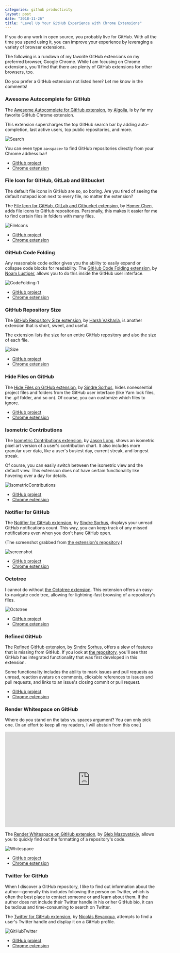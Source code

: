 ```yaml
---
categories: github productivity
layout: post
date: "2018-11-26"
title: "Level Up Your GitHub Experience with Chrome Extensions"
---
```


If you do any work in open source, you probably live for GitHub. With all the time you spend using it, you can improve your experience by leveraging a variety of browser extensions.

The following is a rundown of my favorite GitHub extensions on my preferred browser, Google Chrome. While I am focusing on Chrome extensions, you'll find that there are plenty of GitHub extensions for other browsers, too.

Do you prefer a GitHub extension not listed here? Let me know in the comments!

### Awesome Autocomplete for GitHub ###

The [Awesome Autocomplete for GitHub extension,](https://chrome.google.com/webstore/detail/awesome-autocomplete-for/djkfdjpoelphhdclfjhnffmnlnoknfnd?hl=en) by [Algolia,](https://www.algolia.com/) is by far my favorite GitHub Chrome extension.

This extension supercharges the top GitHub search bar by adding auto-completion, last active users, top public repositories, and more.

![Search](/../assets/Search.png)

You can even type `aa<space>` to find GitHub repositories directly from your Chrome address bar!

* [GitHub project](https://github.com/algolia/github-awesome-autocomplete)
* [Chrome extension](https://chrome.google.com/webstore/detail/awesome-autocomplete-for/djkfdjpoelphhdclfjhnffmnlnoknfnd?hl=en)

### File Icon for GitHub, GitLab and Bitbucket ###

The default file icons in GitHub are so, so boring. Are you tired of seeing the default notepad icon next to every file, no matter the extension?

The [File Icon for GitHub, GitLab and Gitbucket extension,](https://chrome.google.com/webstore/detail/file-icon-for-github-gitl/ficfmibkjjnpogdcfhfokmihanoldbfe?hl=en) by [Homer Chen,](https://twitter.com/xxhomey19) adds file icons to GitHub repositories. Personally, this makes it easier for me to find certain files in folders with many files.

![FileIcons](/../assets/FileIcons.png)

* [GitHub project](https://github.com/xxhomey19/github-file-icon)
* [Chrome extension](https://chrome.google.com/webstore/detail/file-icon-for-github-gitl/ficfmibkjjnpogdcfhfokmihanoldbfe?hl=en)

### GitHub Code Folding ###

Any reasonable code editor gives you the ability to easily expand or collapse code blocks for readability. The [GitHub Code Folding extension](https://chrome.google.com/webstore/detail/github-code-folding/lefcpjbffalgdcdgidjdnmabfenecjdf/), by [Noam Lustiger](https://github.com/noam3127), allows you to do this inside the GitHub user interface.

![CodeFolding-1](/../assets/CodeFolding-1.gif)

* [GitHub project](https://github.com/noam3127/github-code-folding)
* [Chrome extension](https://chrome.google.com/webstore/detail/github-code-folding/lefcpjbffalgdcdgidjdnmabfenecjdf/)

### GitHub Repository Size ###

The [GitHub Repository Size extension](https://chrome.google.com/webstore/detail/github-repository-size/apnjnioapinblneaedefcnopcjepgkci?hl=en), by [Harsh Vakharia](https://twitter.com/harshjv), is another extension that is short, sweet, and useful.

The extension lists the size for an entire GitHub repository and also the size of each file.

![Size](/../assets/Size.png)

* [GitHub project](https://github.com/harshjv/github-repo-size)
* [Chrome extension](https://chrome.google.com/webstore/detail/github-repository-size/apnjnioapinblneaedefcnopcjepgkci?hl=en)

### Hide Files on GitHub ###

The [Hide Files on GitHub extension](https://chrome.google.com/webstore/detail/hide-files-on-github/lpnakhpaodhdkleejaehlapdhbgjbddp), by [Sindre Sorhus](https://twitter.com/sindresorhus), hides nonessential project files and folders from the GitHub user interface (like Yarn lock files, the *.git* folder, and so on). Of course, you can customize which files to ignore.

* [GitHub project](https://github.com/sindresorhus/hide-files-on-github)
* [Chrome extension](https://chrome.google.com/webstore/detail/hide-files-on-github/lpnakhpaodhdkleejaehlapdhbgjbddp)

### Isometric Contributions ###

The [Isometric Contributions extension](https://chrome.google.com/webstore/detail/isometric-contributions/mjoedlfflcchnleknnceiplgaeoegien), by [Jason Long](https://twitter.com/jasonlong), shows an isometric pixel art version of a user's contribution chart. It also includes more granular user data, like a user's busiest day, current streak, and longest streak.

Of course, you can easily switch between the isometric view and the default view. This extension does not have certain functionality like hovering over a day for details.

![IsometricContributions](/../assets/IsometricContributions.png)

* [GitHub project](https://github.com/jasonlong/isometric-contributions)
* [Chrome extension](https://chrome.google.com/webstore/detail/isometric-contributions/mjoedlfflcchnleknnceiplgaeoegien)

### Notifier for GitHub ###

The [Notifier for GitHub extension](https://chrome.google.com/webstore/detail/notifier-for-github/lmjdlojahmbbcodnpecnjnmlddbkjhnn?hl=en), by [Sindre Sorhus](https://twitter.com/sindresorhus), displays your unread GitHub notifications count. This way, you can keep track of any missed notifications even when you don't have GitHub open.

(The screenshot grabbed from [the extension's repository](https://github.com/sindresorhus/notifier-for-github).)

![screenshot](/../assets/screenshot.png)

* [GitHub project](https://github.com/sindresorhus/notifier-for-github)
* [Chrome extension](https://chrome.google.com/webstore/detail/notifier-for-github/lmjdlojahmbbcodnpecnjnmlddbkjhnn?hl=en)

### Octotree ###

I cannot do without [the Octotree extension](https://chrome.google.com/webstore/detail/octotree/bkhaagjahfmjljalopjnoealnfndnagc?hl=en-US). This extension offers an easy-to-navigate code tree, allowing for lightning-fast browsing of a repository's files.

![Octotree](/../assets/Octotree.png)

* [GitHub project](https://github.com/ovity/octotree)
* [Chrome extension](https://chrome.google.com/webstore/detail/octotree/bkhaagjahfmjljalopjnoealnfndnagc?hl=en-US)

### Refined GitHub ###

The [Refined GitHub extension](https://chrome.google.com/webstore/detail/refined-github/hlepfoohegkhhmjieoechaddaejaokhf), by [Sindre Sorhus](https://twitter.com/sindresorhus), offers a slew of features that is missing from GitHub. If you look at [the repository](https://github.com/sindresorhus/refined-github), you'll see that GitHub has integrated functionality that was first developed in this extension.

Some functionality includes the ability to mark issues and pull requests as unread, reaction avatars on comments, clickable references to issues and pull requests, and links to an issue's closing commit or pull request.

* [GitHub project](https://github.com/sindresorhus/refined-github)
* [Chrome extension](https://chrome.google.com/webstore/detail/refined-github/hlepfoohegkhhmjieoechaddaejaokhf)

### Render Whitespace on GitHub ###

Where do you stand on the tabs vs. spaces argument? You can only pick one. (In an effort to keep all my readers, I will abstain from this one.)

<iframe width="560" height="315" src="https://www.youtube.com/embed/SsoOG6ZeyUI" frameborder="0" allow="accelerometer; autoplay; encrypted-media; gyroscope; picture-in-picture" allowfullscreen></iframe>

The [Render Whitespace on GitHub extension](https://chrome.google.com/webstore/detail/render-whitespace-on-gith/ifdbipohclgnokjgpejhnbjdlgjkkhom), by [Gleb Mazovetskiy](https://twitter.com/glebm), allows you to quickly find out the formatting of a repository's code.

![Whitespace](/../assets/Whitespace.png)

* [GitHub project](https://github.com/glebm/render-whitespace-on-github)
* [Chrome extension](https://chrome.google.com/webstore/detail/render-whitespace-on-gith/ifdbipohclgnokjgpejhnbjdlgjkkhom)

### Twitter for GitHub ###

When I discover a GitHub repository, I like to find out information about the author—generally this includes following the person on Twitter, which is often the best place to contact someone or and learn about them. If the author does not include their Twitter handle in his or her GitHub bio, it can be tedious and time-consuming to search on Twitter.

The [Twitter for GitHub extension](https://chrome.google.com/webstore/detail/twitter-for-github/joalalcafnlmimkfkihjbdgmphgedojc), by [Nicolás Bevacqua](https://twitter.com/nzgb), attempts to find a user's Twitter handle and display it on a GitHub profile.

![GitHubTwitter](/../assets/GitHubTwitter.png)

* [GitHub project](https://github.com/bevacqua/twitter-for-github)
* [Chrome extension](https://chrome.google.com/webstore/detail/twitter-for-github/joalalcafnlmimkfkihjbdgmphgedojc)
